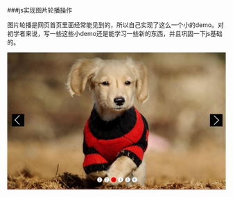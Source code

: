 ###js实现图片轮播操作

图片轮播是网页首页里面经常能见到的，所以自己实现了这么一个小的demo。对初学者来说，写一些这些小demo还是能学习一些新的东西，并且巩固一下js基础的。

![avatar](playing.jpg)
